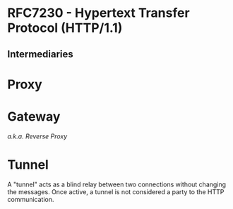 # RFC7230 - Hypertext Transfer Protocol (HTTP/1.1)

## Intermediaries

# Proxy

# Gateway
*a.k.a. Reverse Proxy*

# Tunnel
A "tunnel" acts as a blind relay between two connections without changing the messages. Once active, a tunnel is not considered a party to the HTTP communication.
